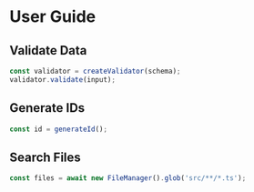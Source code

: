 # User Guide

## Validate Data

```typescript
const validator = createValidator(schema);
validator.validate(input);
```

## Generate IDs

```typescript
const id = generateId();
```

## Search Files

```typescript
const files = await new FileManager().glob('src/**/*.ts');
```
